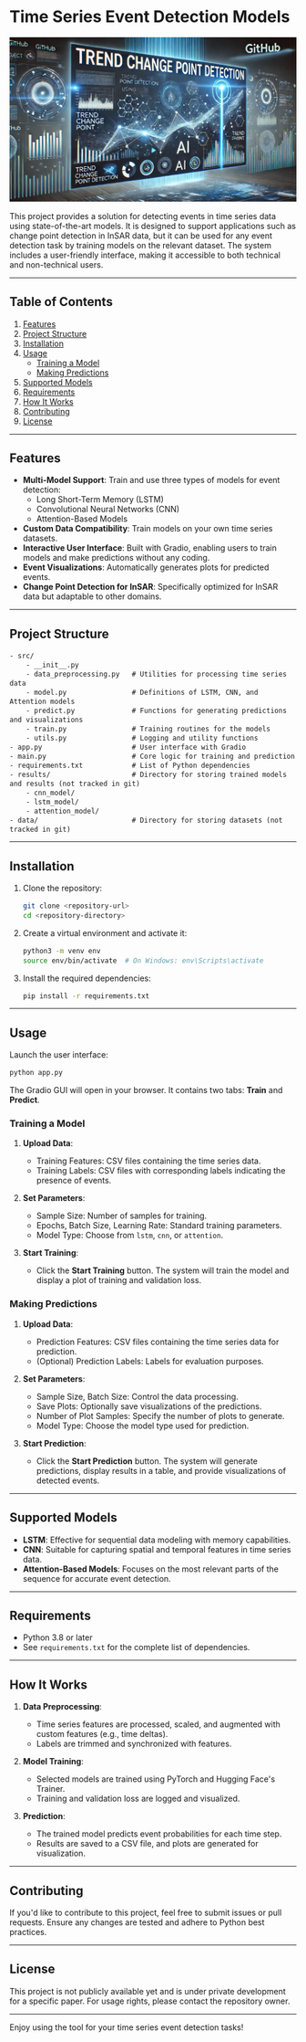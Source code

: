 # Time Series Event Detection Models


![Time Series Event Detection](banner.webp)

This project provides a solution for detecting events in time series data using state-of-the-art models. It is designed to support applications such as change point detection in InSAR data, but it can be used for any event detection task by training models on the relevant dataset. The system includes a user-friendly interface, making it accessible to both technical and non-technical users.

---

## Table of Contents
1. [Features](#features)
2. [Project Structure](#project-structure)
3. [Installation](#installation)
4. [Usage](#usage)
    - [Training a Model](#training-a-model)
    - [Making Predictions](#making-predictions)
5. [Supported Models](#supported-models)
6. [Requirements](#requirements)
7. [How It Works](#how-it-works)
8. [Contributing](#contributing)
9. [License](#license)

---

## Features

- **Multi-Model Support**: Train and use three types of models for event detection:
  - Long Short-Term Memory (LSTM)
  - Convolutional Neural Networks (CNN)
  - Attention-Based Models
- **Custom Data Compatibility**: Train models on your own time series datasets.
- **Interactive User Interface**: Built with Gradio, enabling users to train models and make predictions without any coding.
- **Event Visualizations**: Automatically generates plots for predicted events.
- **Change Point Detection for InSAR**: Specifically optimized for InSAR data but adaptable to other domains.

---

## Project Structure

```plaintext
- src/
    - __init__.py
    - data_preprocessing.py   # Utilities for processing time series data
    - model.py                # Definitions of LSTM, CNN, and Attention models
    - predict.py              # Functions for generating predictions and visualizations
    - train.py                # Training routines for the models
    - utils.py                # Logging and utility functions
- app.py                      # User interface with Gradio
- main.py                     # Core logic for training and prediction
- requirements.txt            # List of Python dependencies
- results/                    # Directory for storing trained models and results (not tracked in git)
    - cnn_model/
    - lstm_model/
    - attention_model/
- data/                       # Directory for storing datasets (not tracked in git)
```

---

## Installation

1. Clone the repository:

   ```bash
   git clone <repository-url>
   cd <repository-directory>
   ```

2. Create a virtual environment and activate it:

   ```bash
   python3 -m venv env
   source env/bin/activate  # On Windows: env\Scripts\activate
   ```

3. Install the required dependencies:

   ```bash
   pip install -r requirements.txt
   ```

---

## Usage

Launch the user interface:

```bash
python app.py
```

The Gradio GUI will open in your browser. It contains two tabs: **Train** and **Predict**.

### Training a Model

1. **Upload Data**:
   - Training Features: CSV files containing the time series data.
   - Training Labels: CSV files with corresponding labels indicating the presence of events.

2. **Set Parameters**:
   - Sample Size: Number of samples for training.
   - Epochs, Batch Size, Learning Rate: Standard training parameters.
   - Model Type: Choose from `lstm`, `cnn`, or `attention`.

3. **Start Training**:
   - Click the **Start Training** button. The system will train the model and display a plot of training and validation loss.

### Making Predictions

1. **Upload Data**:
   - Prediction Features: CSV files containing the time series data for prediction.
   - (Optional) Prediction Labels: Labels for evaluation purposes.

2. **Set Parameters**:
   - Sample Size, Batch Size: Control the data processing.
   - Save Plots: Optionally save visualizations of the predictions.
   - Number of Plot Samples: Specify the number of plots to generate.
   - Model Type: Choose the model type used for prediction.

3. **Start Prediction**:
   - Click the **Start Prediction** button. The system will generate predictions, display results in a table, and provide visualizations of detected events.

---

## Supported Models

- **LSTM**: Effective for sequential data modeling with memory capabilities.
- **CNN**: Suitable for capturing spatial and temporal features in time series data.
- **Attention-Based Models**: Focuses on the most relevant parts of the sequence for accurate event detection.

---

## Requirements

- Python 3.8 or later
- See `requirements.txt` for the complete list of dependencies.

---

## How It Works

1. **Data Preprocessing**:
   - Time series features are processed, scaled, and augmented with custom features (e.g., time deltas).
   - Labels are trimmed and synchronized with features.

2. **Model Training**:
   - Selected models are trained using PyTorch and Hugging Face's Trainer.
   - Training and validation loss are logged and visualized.

3. **Prediction**:
   - The trained model predicts event probabilities for each time step.
   - Results are saved to a CSV file, and plots are generated for visualization.

---

## Contributing

If you'd like to contribute to this project, feel free to submit issues or pull requests. Ensure any changes are tested and adhere to Python best practices.

---

## License

This project is not publicly available yet and is under private development for a specific paper. For usage rights, please contact the repository owner.

--- 

Enjoy using the tool for your time series event detection tasks!
